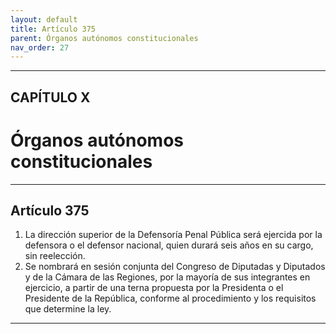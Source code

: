 ```yaml
---
layout: default
title: Artículo 375
parent: Órganos autónomos constitucionales
nav_order: 27
---
```


---

## CAPÍTULO X
# Órganos autónomos constitucionales

---

## Artículo 375

1. La dirección superior de la Defensoría Penal Pública será ejercida por la defensora o el defensor nacional, quien durará seis años en su cargo, sin reelección.
2. Se nombrará en sesión conjunta del Congreso de Diputadas y Diputados y de la Cámara de las Regiones, por la mayoría de sus integrantes en ejercicio, a partir de una terna propuesta por la Presidenta o el Presidente de la República, conforme al procedimiento y los requisitos que determine la ley.

---
